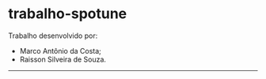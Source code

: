 # trabalho-spotune
Trabalho desenvolvido por:
* Marco Antônio da Costa; 
* Raisson Silveira de Souza.
---
